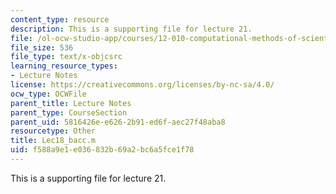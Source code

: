 ```yaml
---
content_type: resource
description: This is a supporting file for lecture 21.
file: /ol-ocw-studio-app/courses/12-010-computational-methods-of-scientific-programming-fall-2011/f588a9e1e036832b69a2bc6a5fce1f78_Lec18_bacc.m
file_size: 536
file_type: text/x-objcsrc
learning_resource_types:
- Lecture Notes
license: https://creativecommons.org/licenses/by-nc-sa/4.0/
ocw_type: OCWFile
parent_title: Lecture Notes
parent_type: CourseSection
parent_uid: 5816426e-e626-2b91-ed6f-aec27f48aba8
resourcetype: Other
title: Lec18_bacc.m
uid: f588a9e1-e036-832b-69a2-bc6a5fce1f78
---
```

This is a supporting file for lecture 21.